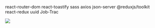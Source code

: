 react-router-dom
react-toastify
sass
axios
json-server
@reduxjs/toolkit
react-redux
uuid
Job-Trac

![](jobtracker.gif)

